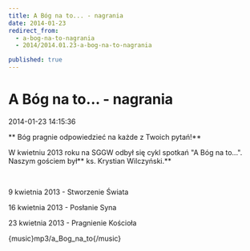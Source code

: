 ```yaml
---
title: A Bóg na to... - nagrania
date: 2014-01-23
redirect_from: 
  - a-bog-na-to-nagrania
  - 2014/2014.01.23-a-bog-na-to-nagrania

published: true
---
```




# A Bóg na to... - nagrania

<time>2014-01-23 14:15:36</time>


** Bóg pragnie odpowiedzieć na każde z Twoich pytań!**


W kwietniu 2013 roku na SGGW odbył się cykl spotkań "A Bóg na to...". 
Naszym gościem był** ks. Krystian Wilczyński.**


 


9 kwietnia 2013 - Stworzenie Świata


16 kwietnia 2013 - Posłanie Syna


23 kwietnia 2013 - Pragnienie Kościoła


{music}mp3/a_Bog_na_to{/music}


<!--{{json:{"created_date":"2014-01-23 14:15:36","publish_down":"0000-00-00 00:00:00","id":"5359"}}}-->